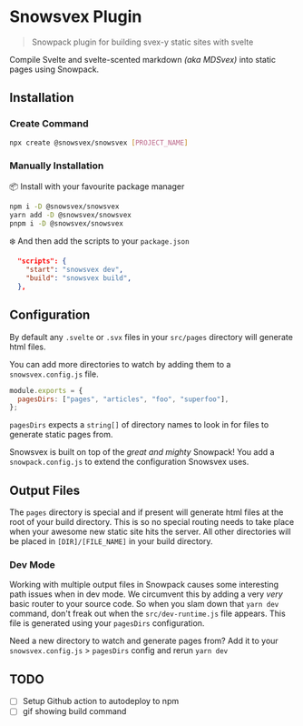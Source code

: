 # Snowsvex Plugin

> Snowpack plugin for building svex-y static sites with svelte

Compile Svelte and svelte-scented markdown _(aka MDSvex)_ into static pages using Snowpack.

## Installation

### Create Command

```sh
npx create @snowsvex/snowsvex [PROJECT_NAME]
```

### Manually Installation

📦 Install with your favourite package manager

```sh
npm i -D @snowsvex/snowsvex
yarn add -D @snowsvex/snowsvex
pnpm i -D @snowsvex/snowsvex
```

❄️ And then add the scripts to your `package.json`

```json
  "scripts": {
    "start": "snowsvex dev",
    "build": "snowsvex build",
  },
```

## Configuration

By default any `.svelte` or `.svx` files in your `src/pages` directory will generate html files.

You can add more directories to watch by adding them to a `snowsvex.config.js` file.

```js
module.exports = {
  pagesDirs: ["pages", "articles", "foo", "superfoo"],
};
```

`pagesDirs` expects a `string[]` of directory names to look in for files to generate static pages from.

Snowsvex is built on top of the _great and mighty_ Snowpack! You add a `snowpack.config.js` to extend the configuration Snowsvex uses.

## Output Files

The `pages` directory is special and if present will generate html files at the root of your build directory. This is so no special routing needs to take place when your awesome new static site hits the server. All other directories will be placed in `[DIR]/[FILE_NAME]` in your build directory.

### Dev Mode

Working with multiple output files in Snowpack causes some interesting path issues when in dev mode. We circumvent this by adding a very _very_ basic router to your source code. So when you slam down that `yarn dev` command, don't freak out when the `src/dev-runtime.js` file appears. This file is generated using your `pagesDirs` configuration.

Need a new directory to watch and generate pages from? Add it to your `snowsvex.config.js` > `pagesDirs` config and rerun `yarn dev`

## TODO

- [ ] Setup Github action to autodeploy to npm
- [ ] gif showing build command
